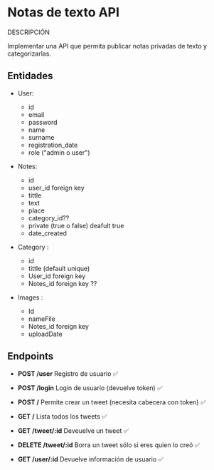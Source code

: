 # Notas de texto API

DESCRIPCIÓN

Implementar una API que permita publicar notas privadas de texto y categorizarlas.

## Entidades

- User:

  - id
  - email
  - password
  - name
  - surname
  - registration_date
  - role ("admin o user")

- Notes:

  - id
  - user_id foreign key
  - tittle
  - text
  - place
  - category_id??
  - private (true o false) deafult true
  - date_created

- Category :

  - id
  - tittle (default unique)
  - User_id foreign key
  - Notes_id foreign key ??

- Images :
  - Id
  - nameFile
  - Notes_id foreign key
  - uploadDate

## Endpoints

- **POST /user** Registro de usuario ✅
- **POST /login** Login de usuario (devuelve token) ✅

- **POST /** Permite crear un tweet (necesita cabecera con token) ✅
- **GET /** Lista todos los tweets ✅
- **GET /tweet/:id** Deveuelve un tweet ✅
- **DELETE /tweet/:id** Borra un tweet sólo si eres quien lo creó ✅

- **GET /user/:id** Devuelve información de usuario ✅
